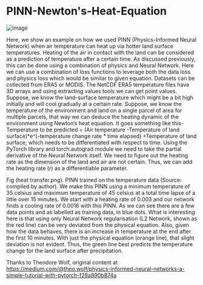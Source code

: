 # PINN-Newton's-Heat-Equation

![image](https://github.com/Maisha0497/PINN-Newton-s-Heat-Equation/assets/62252679/2f40a8d5-be0e-470b-89a8-43ed5ac34eea)


Here, we show an example on how we used PINN (Physics-Informed Neural Network) when air temperature can heat up via hotter land surface temperatures.
Heating of the air in contact with the land can be considered as a prediction of temperature after a certain time. As discussed previously, this can be done using a combination of physics and Neural Network. Here we can use a combination of loss functions to leverage both the data loss and physics loss which would be similar to given equation. Datasets can be collected from ERA5 or MODIS. The NetCDF ERA5 temperature files have 3D arrays and using extracting values tools we can get point values.
Suppose, we know the land-surface temperature which might be a bit high initially and will cool gradually at a certain rate. Suppose, we know the temperature of the environment and land on a single parcel of area for multiple parcels, that way we can deduce the heating dynamic of the environment using Newton’s heat equation. It goes something like this-
Temperature to be predicted = 
(Air temperature -Temperature of land surface)*e^(-temperature change rate * time elapsed)
+Temperature of land surface; which needs to be differentiated with respect to time.
Using the PyTorch library and torch.autograd module we need to take the partial derivative of the Neural Network itself. We need to figure out the heating rate as the dimension of the land and air are not certain. Thus, we can add the heating rate (r) as a differentiable parameter. 

Fig (heat transfer.png). PINN trained on the temperature data (Source: compiled by author).
We make this PINN using a minimum temperature of 35 celsius and maximum temperature of 45 celsius at a total time lapse of a little over 15 minutes. We start with a heating rate of 0.003 and our network finds a cooling rate of 0.0016 with this PINN.  As we can see there are a few data points and as labelled as training data, in blue dots. What is interesting here is that using only Neural Network regularisation (L2 Network, shown as the red line) can be very deviated from the physical equation. Also, given how the data behaves, there is an increase in temperature at the end after the first 10 minutes. With just the physical equation (orange line), that slight deviation is not evident. Thus, the green line best predicts the temperature change for the land surface after precipitation. 

Thanks to Theodore Wolf, original content at https://medium.com/@theo.wolf/physics-informed-neural-networks-a-simple-tutorial-with-pytorch-f28a890b874a
